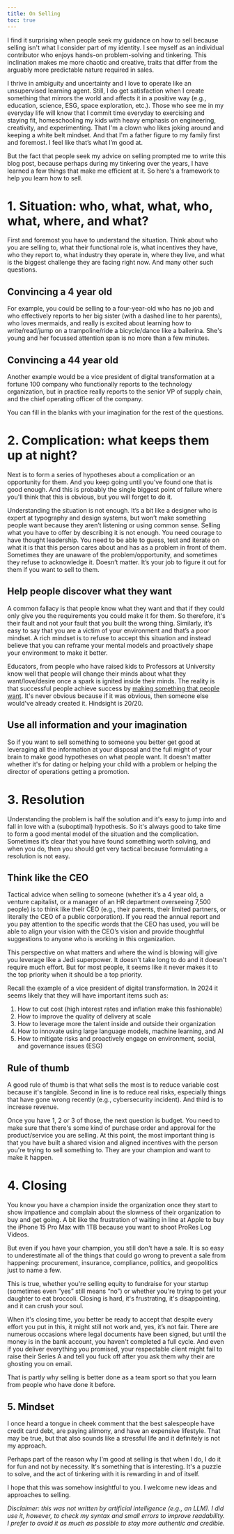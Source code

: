 ```yaml
---
title: On Selling
toc: true
---
```


I find it surprising when people seek my guidance on how to sell because selling isn't what I consider part of my identity. I see myself as an individual contributor who enjoys hands-on problem-solving and tinkering. This inclination makes me more chaotic and creative, traits that differ from the arguably more predictable nature required in sales.

I thrive in ambiguity and uncertainty and I love to operate like an unsupervised learning agent. Still, I do get satisfaction when I create something that mirrors the world and affects it in a positive way (e.g., education, science, ESG, space exploration, etc.). Those who see me in my everyday life will know that I commit time everyday to exercising and staying fit, homeschooling my kids with heavy emphasis on engineering, creativity, and experimenting. That I'm a clown who likes joking around and keeping a white belt mindset. And that I'm a father figure to my family first and foremost. I feel like that’s what I’m good at.

But the fact that people seek my advice on selling prompted me to write this blog post, because perhaps during my tinkering over the years, I have learned a few things that make me efficient at it. So here's a framework to help you learn how to sell.

# 1. Situation: who, what, what, who, what, where, and what?

First and foremost you have to understand the situation. Think about who you are selling to, what their functional role is, what incentives they have, who they report to, what industry they operate in, where they live, and what is the biggest challenge they are facing right now. And many other such questions.

## Convincing a 4 year old

For example, you could be selling to a four-year-old who has no job and who effectively reports to her big sister (with a dashed line to her parents), who loves mermaids, and really is excited about learning how to write/read/jump on a trampoline/ride a bicycle/dance like a ballerina. She's young and her focussed attention span is no more than a few minutes.

## Convincing a 44 year old

Another example would be a vice president of digital transformation at a fortune 100 company who functionally reports to the technology organization, but in practice really reports to the senior VP of supply chain, and the chief operating officer of the company.

You can fill in the blanks with your imagination for the rest of the questions.

# 2. Complication: what keeps them up at night?

Next is to form a series of hypotheses about a complication or an opportunity for them. And you keep going until you’ve found one that is good enough. And this is probably the single biggest point of failure where you'll think that this is obvious, but you will forget to do it.

Understanding the situation is not enough. It’s a bit like a designer who is expert at typography and design systems, but won’t make something people want because they aren’t listening or using common sense. Selling what you have to offer by describing it is not enough. You need courage to have thought leadership. You need to be able to guess, test and iterate on what it is that this person cares about and has as a problem in front of them. Sometimes they are unaware of the problem/opportunity, and sometimes they refuse to acknowledge it. Doesn’t matter. It’s your job to figure it out for them if you want to sell to them.

## Help people discover what they want

A common fallacy is that people know what they want and that if they could only give you the requirements you could make it for them. So therefore, it's their fault and not your fault that you built the wrong thing. Similarly, it’s easy to say that you are a victim of your environment and that’s a poor mindset. A rich mindset is to refuse to accept this situation and instead believe that you can reframe your mental models and proactively shape your environment to make it better.

Educators, from people who have raised kids to Professors at University know well that people will change their minds about what they want/love/desire once a spark is ignited inside their minds. The reality is that successful people achieve success by [making something that people want](http://www.paulgraham.com/good.html). It's never obvious because if it was obvious, then someone else would've already created it. Hindsight is 20/20.

## Use all information and your imagination

So if you want to sell something to someone you better get good at leveraging all the information at your disposal and the full might of your brain to make good hypotheses on what people want. It doesn't matter whether it's for dating or helping your child with a problem or helping the director of operations getting a promotion.

# 3. Resolution

Understanding the problem is half the solution and it's easy to jump into and fall in love with a (suboptimal) hypothesis. So it's always good to take time to form a good mental model of the situation and the complication. Sometimes it’s clear that you have found something worth solving, and when you do, then you should get very tactical because formulating a resolution is not easy.

## Think like the CEO

Tactical advice when selling to someone (whether it’s a 4 year old, a venture capitalist, or a manager of an HR department overseeing 7,500 people) is to think like their CEO (e.g., their parents, their limited partners, or literally the CEO of a public corporation). If you read the annual report and you pay attention to the specific words that the CEO has used, you will be able to align your vision with the CEO’s vision and provide thoughtful suggestions to anyone who is working in this organization.

This perspective on what matters and where the wind is blowing will give you leverage like a Jedi superpower. It doesn't take long to do and it doesn't require much effort. But for most people, it seems like it never makes it to the top priority when it should be a top priority.

Recall the example of a vice president of digital transformation. In 2024 it seems likely that they will have important items such as:

1. How to cut cost (high interest rates and inflation make this fashionable)
2. How to improve the quality of delivery at scale
3. How to leverage more the talent inside and outside their organization
4. How to innovate using large language models, machine learning, and AI
5. How to mitigate risks and proactively engage on environment, social, and governance issues (ESG)

## Rule of thumb

A good rule of thumb is that what sells the most is to reduce variable cost because it's tangible. Second in line is to reduce real risks, especially things that have gone wrong recently (e.g., cybersecurity incident). And third is to increase revenue.

Once you have 1, 2 or 3 of those, the next question is budget. You need to make sure that there's some kind of purchase order and approval for the product/service you are selling. At this point, the most important thing is that you have built a shared vision and aligned incentives with the person you're trying to sell something to. They are your champion and want to make it happen.

# 4. Closing

You know you have a champion inside the organization once they start to show impatience and complain about the slowness of their organization to buy and get going. A bit like the frustration of waiting in line at Apple to buy the iPhone 15 Pro Max with 1TB because you want to shoot ProRes Log Videos.

But even if you have your champion, you still don't have a sale. It is so easy to underestimate all of the things that could go wrong to prevent a sale from happening: procurement, insurance, compliance, politics, and geopolitics just to name a few.

This is true, whether you're selling equity to fundraise for your startup (sometimes even “yes” still means “no”) or whether you're trying to get your daughter to eat broccoli. Closing is hard, it's frustrating, it's disappointing, and it can crush your soul.

When it's closing time, you better be ready to accept that despite every effort you put in this, it might still not work and, yes, it’s not fair. There are numerous occasions where legal documents have been signed, but until the money is in the bank account, you haven't completed a full cycle. And even if you deliver everything you promised, your respectable client might fail to raise their Series A and tell you fuck off after you ask them why their are ghosting you on email.

That is partly why selling is better done as a team sport so that you learn from people who have done it before.

## 5. Mindset

I once heard a tongue in cheek comment that the best salespeople have credit card debt, are paying alimony, and have an expensive lifestyle. That may be true, but that also sounds like a stressful life and it definitely is not my approach.

Perhaps part of the reason why I'm good at selling is that when I do,  I do it for fun and not by necessity. It's something that is interesting. It's a puzzle to solve, and the act of tinkering with it is rewarding in and of itself.

I hope that this was somehow insightful to you. I welcome new ideas and approaches to selling.

*Disclaimer: this was not written by artificial intelligence (e.g., an LLM). I did use it, however, to check my syntax and small errors to improve readability. I prefer to avoid it as much as possible to stay more authentic and credible.*
